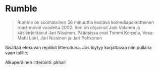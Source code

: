 # Rumble

> Rumble on suomalainen 56 minuuttia kestävä komediapainotteinen road-movie vuodelta 2002. Sen on ohjannut Jani Volanen ja käsikirjoittanut Jari Nissinen. Pääosissa ovat Tommi Korpela, Vesa-Matti Loiri, Jari Nissinen ja Jari Pehkonen

Sisältää elokuvan repliikit litteroituna. Jos löytyy korjattavaa niin pullaria vaan tulille.

Alkuperäinen litterointi: pkhall
